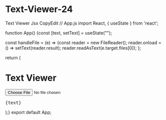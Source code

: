 # Text-Viewer-24
Text Viewer 
Jsx CopyEdit // App.js
import React, { useState } from 'react';

function App() {const [text, setText] = useState("");

  const handleFile = (e) => {const reader = new FileReader();
    reader.onload = () => setText(reader.result);
    reader.readAsText(e.target.files[0]); };

  return (
    <div className="min-h-screen bg-gray-100 p-6">
      <h1 className="text-2xl font-bold mb-4">Text Viewer</h1>
      <input type="file" accept=".txt" onChange={handleFile} />
      <div className="mt-4 bg-white p-4 rounded shadow">
        <pre className="whitespace-pre-wrap">{text}</pre>
      </div>
    </div> );} export default App;
